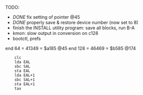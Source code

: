 TODO:

- *DONE* fix setting of pointer @45 
- *DONE* properly save & restore device number (now set to 8)
- finish the INSTALL utility program: save all blocks, run B-A
- kmon: slow output in conversion on c128
- bootctl, prefs

end 64  = 41349 = $a185 @45
end 128 = 46469 = $b585 @174



        clc
        lda EAL
        sbc SAL
        sta EAL
        lda EAL+1
        sbc SAL+1
        sta EAL+1
        tax
